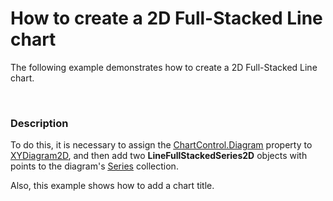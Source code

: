 # How to create a 2D Full-Stacked Line chart


<p>The following example demonstrates how to create a 2D Full-Stacked Line chart.</p><br />



<h3>Description</h3>

<p>To do this, it is necessary to assign the <a href="http://documentation.devexpress.dev/#WPF/DevExpressXpfChartsChartControl_Diagramtopic"><u>ChartControl.Diagram</u></a> property to <a href="http://documentation.devexpress.dev/#WPF/clsDevExpressXpfChartsXYDiagram2Dtopic"><u>XYDiagram2D</u></a>, and then add two <strong>Line</strong><strong>FullStacked</strong><strong>Series2D</strong> objects with points to the diagram&#39;s <a href="http://documentation.devexpress.com/#WPF/DevExpressXpfChartsDiagram_Seriestopic"><u>Series</u></a> collection. </p><p>Also, this example shows how to add a chart title.</p><p><br />
</p><br />
<br />


<br/>


